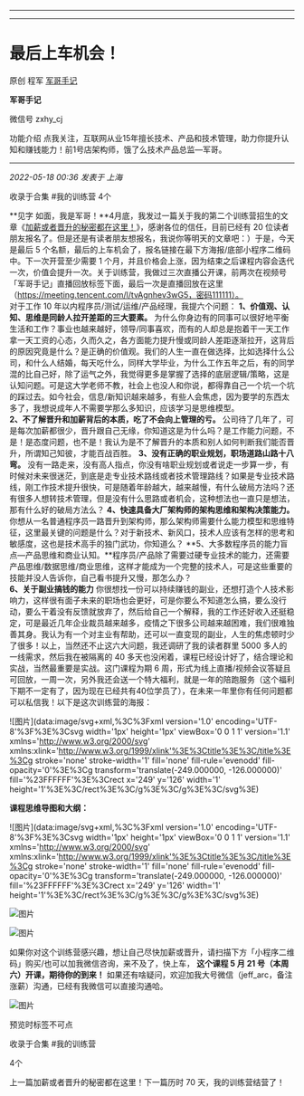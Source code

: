 ----------------------------------------
----------------------------------------
#  最后上车机会！

原创 程军  [ 军哥手记 ](javascript:void\(0\);)

**军哥手记** ![]()

微信号 zxhy_cj

功能介绍 点我关注，互联网从业15年擅长技术、产品和技术管理，助力你提升认知和赚钱能力！前1号店架构师，饿了么技术产品总监—军哥。

____

_2022-05-18 00:36_ _发表于 上海_

收录于合集 #我的训练营 4个

**见字
如面，我是军哥！**4月底，我发过一篇关于我的第二个训练营招生的文章《[加薪或者晋升的秘密都在这里！](http://mp.weixin.qq.com/s?__biz=MzA3MDU2MjM4Ng==&mid=2247495539&idx=1&sn=fcc2d364aba5735fe7aea0eb9fa0ac3f&chksm=9f38484ea84fc158cc28b5fe6555255472da74cccf2fe3134d57eaa62c2922354699eb822a28&scene=21#wechat_redirect)》，感谢各位的信任，目前已经有
20 位读者朋友报名了。但是还是有读者朋友想报名，我说你等明天的文章吧：）于是，今天是最后 5
个名额，最后的上车机会了，报名链接在最下方海报/底部小程序二维码中。下一次开营至少需要 1
个月，并且价格会上涨，因为结束之后课程内容会迭代一次，价值会提升一次。关于训练营，我做过三次直播公开课，前两次在视频号「军哥手记」直播回放标签下面，最后一次是直播回放在这里（https://meeting.tencent.com/l/tvAgnhev3wG5，密码111111）。  
对于工作 10 年以内程序员/测试/运维/产品经理，我提六个问题： **1、价值观、认知、思维是同龄人拉开差距的三大要素。**
为什么你身边有的同事可以很好地平衡生活和工作？事业也越来越好，领导/同事喜欢，而有的人却总是抱着干一天工作拿一天工资的心态，久而久之，各方面能力提升慢或同龄人差距逐渐拉开，这背后的原因究竟是什么？是正确的价值观。我们的人生一直在做选择，比如选择什么公司，和什么人结婚，每天吃什么，同样大学毕业，为什么工作五年之后，有的同学混的比自己好，除了运气之外，我觉得更多是掌握了选择的底层逻辑/策略，这是认知问题。可是这大学老师不教，社会上也没人和你说，都得靠自己一个坑一个坑的踩过去。如今社会，信息/新知识越来越多，有些人会焦虑，因为要学的东西太多了，我想说成年人不需要学那么多知识，应该学习是思维模型。  
 **2、不了解晋升和加薪背后的本质，吃了不会向上管理的亏。**
公司待了几年了，可是每次加薪都很少，晋升跟自己无缘，你知道这是为什么吗？是工作能力问题，不是！是态度问题，也不是！我认为是不了解晋升的本质和别人如何判断我们能否晋升，所谓知己知彼，才能百战百胜。
**3、没有正确的职业规划，职场道路山路十八弯。**
没有一路走来，没有高人指点，你没有啥职业规划或者说走一步算一步，有时候对未来很迷茫，到底是走专业技术路线或者技术管理路线？如果是专业技术路线，刚工作技术提升很快，可是随着年龄越大，越来越慢，有什么破局方法吗？还有很多人想转技术管理，但是没有什么思路或者机会，这种想法也一直只是想法，那有什么好的破局方法么？
**4、快速具备大厂架构师的架构思维和架构决策能力。**
你想从一名普通程序员一路晋升到架构师，那么架构师需要什么能力模型和思维特征，这里最关键的问题是什么？对于新技术、新风口，技术人应该有怎样的思考和敏感度，这也是技术高手的独门武功，你知道么？
**5、大多数程序员的能力盲
点—产品思维和商业认知。**程序员/产品除了需要过硬专业技术的能力，还需要产品思维/数据思维/商业思维，这样才能成为一个完整的技术人，可是这些重要的技能并没人告诉你，自己看书提升又慢，那怎么办？  
 **6、关于副业搞钱的能力**
你很想找一份可以持续赚钱的副业，还想打造个人技术影响力，这样很有面子未来的职场也会更好，可是你要么不知道怎么搞，要么没行动，要么干着没有反馈就放弃了，然后给自己一个解释，我的工作还好收入还挺稳定，可是最近几年企业裁员越来越多，疫情之下很多公司越来越困难，我们很难独善其身。我认为有一个对主业有帮助，还可以一直变现的副业，人生的焦虑顿时少了很多！以上，当然还不止这六大问题，我还调研了我的读者群里
5000 多人的一线需求，然后我在被隔离的 40 多天也没闲着，课程已经设计好了，结合理论和实战，当然最重要是实战。这门课程为期 6
周，形式为线上直播/视频会议答疑且可回放，一周一次，另外我还会送一个特大福利，就是一年的陪跑服务（这个福利下期不一定有了，因为现在已经共有40位学员了），在未来一年里你有任何问题都可以私信我！以下是这次训练营的海报：

![图片](data:image/svg+xml,%3C%3Fxml version='1.0' encoding='UTF-8'%3F%3E%3Csvg
width='1px' height='1px' viewBox='0 0 1 1' version='1.1'
xmlns='http://www.w3.org/2000/svg'
xmlns:xlink='http://www.w3.org/1999/xlink'%3E%3Ctitle%3E%3C/title%3E%3Cg
stroke='none' stroke-width='1' fill='none' fill-rule='evenodd' fill-
opacity='0'%3E%3Cg transform='translate\(-249.000000, -126.000000\)'
fill='%23FFFFFF'%3E%3Crect x='249' y='126' width='1'
height='1'%3E%3C/rect%3E%3C/g%3E%3C/g%3E%3C/svg%3E)

  
 **课程思维导图和大纲：**

![图片](data:image/svg+xml,%3C%3Fxml version='1.0' encoding='UTF-8'%3F%3E%3Csvg
width='1px' height='1px' viewBox='0 0 1 1' version='1.1'
xmlns='http://www.w3.org/2000/svg'
xmlns:xlink='http://www.w3.org/1999/xlink'%3E%3Ctitle%3E%3C/title%3E%3Cg
stroke='none' stroke-width='1' fill='none' fill-rule='evenodd' fill-
opacity='0'%3E%3Cg transform='translate\(-249.000000, -126.000000\)'
fill='%23FFFFFF'%3E%3Crect x='249' y='126' width='1'
height='1'%3E%3C/rect%3E%3C/g%3E%3C/g%3E%3C/svg%3E)

![图片](https://mmbiz.qpic.cn/mmbiz_png/zoS8kK5mlOl6GJPJWWYhzCsWJicFr4icycHAxPKeQIDKXCiay24yX1YupvAt91VovpN6L0qN2d4BtDXtNXtQ1CLUg/640?wx_fmt=png)

![图片](https://mmbiz.qpic.cn/mmbiz_png/zoS8kK5mlOl6GJPJWWYhzCsWJicFr4icycHayNBicC4gImuXMS5sRJOFO7z5KzC6vM4lliack683mUKSlqr4oyhXtg/640?wx_fmt=png)

  
如果你对这个训练营感兴趣，想让自己尽快加薪或晋升，请扫描下方「小程序二维码」购买/也可以加我微信咨询，来不及了，快上车， **这个课程 5 月 21
号（本周六）开课，期待你的到来！** 如果还有啥疑问，欢迎加我大号微信（jeff_arc，备注涨薪）沟通，已经有我微信可以直接沟通哈。

![图片](https://mmbiz.qpic.cn/mmbiz_jpg/zoS8kK5mlOl6GJPJWWYhzCsWJicFr4icycHicQoWyP9VmLdKIjlYEn380hIoC9eOwtRF6lHaibgL39fuelfXGjXUmg/640?wx_fmt=jpeg)

  

预览时标签不可点

收录于合集 #我的训练营

4个

上一篇加薪或者晋升的秘密都在这里！下一篇历时 70 天，我的训练营结营了！

